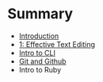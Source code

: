 # Summary

* [Introduction](README.md)
* [1: Effective Text Editing](w1_d1_effective_text_editing.md)
* [Intro to CLI](w1_d2_intro_to_cli.md)
* [Git and Github](w1_d2_git_and_github.md)
* Intro to Ruby

